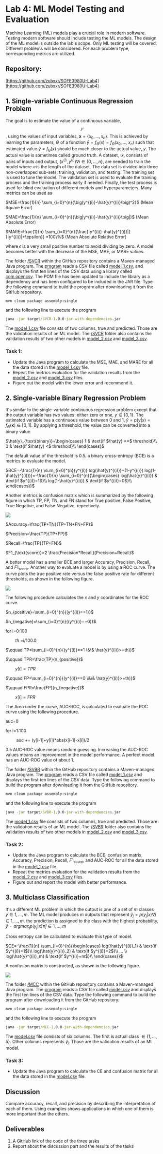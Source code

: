 # Lab 4: ML Model Testing and Evaluation

Machine Learning (ML) models play a crucial role in modern software. Testing modern software should include testing the ML models. The design of the ML model is outside the lab's scope. Only ML 
testing will be covered. Different problems will be considered. For each problem type, corresponding metrics are utilized.

## Repository:   
[https://github.com/zubxxr/SOFE3980U-Lab4](https://github.com/zubxxr/SOFE3980U-Lab4) 

## 1. Single-variable Continuous Regression Problem

The goal is to estimate the value of a continuous variable, $$𝑦$$, using the values of input variables, $`\mathbf{x}=\{x_{0},...,x_{n}\}`$. This is achieved by learning the parameters, $\Theta$ of a function $\hat{y}=f_{\Theta}(x)=f_{\Theta}(x_{0},...,x_{n})$ such that estimated value $\hat{y}=f_{\Theta}(x)$ should be much closer to the actual value, $y$. The actual value is sometimes called ground truth. A dataset, $`\mathcal{D}`$, consists of pairs of inputs and output, $`(x^{(i)},y^{(i)}) \forall i \in \{ 0,...,n \}`$, are needed to train the model where $𝑛$ is the length of the dataset. The data set is divided into three non-overlapped sub-sets: training, validation, and testing. The training set is used to tune the model. The validation set is used to evaluate the training process and the training process early if needed. Finally, the test process is used for blind evaluation of different models and hyperparameters. Many metrics can be used as

$MSE=\frac{1}{n} \sum_{i=0}^{n}{\big(y^{(i)}-\hat{y}^{(i)}\big)^2}$      (Mean Square Error)

$`MAE=\frac{1}{n} \sum_{i=0}^{n}{\big|y^{(i)}-\hat{y}^{(i)}\big|}`$      (Mean Absolute Error)

$`MARE=\frac{1}{n} \sum_{i=0}^{n}{\frac{|y^{(i)}-\hat{y}^{(i)}|}{|y^{(i)}|+\epsilon}} *100\%`$      (Mean Absolute Relative Error)

where $\epsilon$ is a very small positive number to avoid dividing by zero. A model becomes better with the decrease of the MSE, MAE, or MARE values.

The folder [/SVCR](/SVCR) within the GitHub repository contains a Maven-managed Java program. The [program](/SVCR/src/main/java/com/ontariotechu/sofe3980U/App.java) reads a CSV file called [model_1.csv](/SVCR/model_1.csv), and displays the first ten lines of the CSV data using a library called [com.opencsv](https://www.geeksforgeeks.org/reading-csv-file-java-using-opencsv/). The POM file has been updated to include the library as a dependency and has been configured to be included in the JAR file. Type the following command to build the program after downloading it from the GitHub repository.
``` cmd
mvn clean package assembly:single
```
and the following line to execute the program
```cmd
java -jar target/SVCR-1.0.0-jar-with-dependencies.jar
```
The [model_1.csv](/SVCR/model_1.csv) file consists of two columns, true and predicted. Those are the validation results of an ML model. The [/SVCR](/SVCR) folder also contains the validation results of two other models in [model_2.csv](/SVCR/model_2.csv) and  [model_3.csv](/SVCR/model_3.csv).

### Task 1:
* Update the Java program to calculate the MSE, MAE, and MARE for all the data stored in the [model_1.csv](/SVCR/model_1.csv) file.
* Repeat the metrics evaluation for the validation results from the [model_2.csv](/SVCR/model_2.csv) and [model_3.csv](/SVCR/model_3.csv) files.
* Figure out the model with the lower error and recommend it.
  
## 2. Single-variable Binary Regression Problem
It's similar to the single-variable continuous regression problem except that the output variable has two values: either zero or one,  $`y \in \{0,1\}`$. The estimated variable has a continuous value between 0 and 1, $`\hat{y}=p(y|x)=f_{\Theta}(\mathbf{x}) \in [0,1]`$. By applying a threshold, the value can be converted into a binary value.

$`\hat{y}_{\text{binary}}=\begin{cases}
      1 & \text{if $\hat{y} >=$ threshold}\\
      0 & \text{if $\hat{y} <$ threshold}\\
    \end{cases}`$
    
The default value of the threshold is 0.5. a binary cross-entropy (BCE) is a metrics to evaluate the model.

$`BCE=-\frac{1}{n} \sum_{i=0}^{n}{y^{(i)} log(\hat{y}^{(i)})+(1-y^{(i)}) log(1-\hat{y}^{(i)})}=-\frac{1}{n} \sum_{i=0}^{n}{\begin{cases}
      log(\hat{y}^{(i)}) & \text{if $y^{(i)}=1$}\\
      log(1-\hat{y}^{(i)}) & \text{if $y^{(i)}=0$}\\
    \end{cases}}`$

Another metrics is confusion matrix which is summarized by the following figure in which TP, FP, TN, and FN stand for True positive, False Positive, True Negative, and False Negative, repectively.

![](images/confusion_matrix.jpg)  

$`Accuracy=\frac{TP+TN}{TP+TN+FN+FP}`$

$`Precision=\frac{TP}{TP+FP}`$

$`Recall=\frac{TP}{TP+FN}`$

$`F1_{\text{score}}=2 \frac{Precision*Recall}{Precision+Recall}`$

A better model has a smaller BCE and larger Accuracy, Precision, Recall, and $F1_{\text{score}}$. Another way to evaluate a model is by using a ROC curve. The curve plots the true positive rate versus the false positive rate for different thresholds, as shown in the following figure.

![](images/AUC-ROC.png)  

The following procedure calculates the $x$ and $y$ coordinates for the ROC curve.

$`n_{positive}=\sum_{i=0}^{n}{(y^{(i)}==1)}`$

$`n_{negative}=\sum_{i=0}^{n}{(y^{(i)}==0)}`$

for i=0:100

$\qquad th$ =i/100.0
  
$`\qquad TP=\sum_{i=0}^{n}{(y^{(i)}==1 \&\&  \hat{y}^{(i)}>=th)}`$
  
$`\qquad TPR=\frac{TP}{n_{positive}}`$
  
$\qquad y[i]=TPR$
  
$`\qquad FP=\sum_{i=0}^{n}{(y^{(i)}==0 \&\&  \hat{y}^{(i)}>=th)}`$
  
$`\qquad FPR=\frac{FP}{n_{negative}}`$
  
$\qquad x[i]=FPR$

The Area under the curve, AUC-ROC, is calculated to evaluate the ROC curve using the following procedure.


auc=0

for i=1:100

$\qquad$ auc += (y[i-1]+y[i])*abs(x[i-1]-x[i])/2

0.5 AUC-ROC value means random guessing. Increasing the AUC-ROC values means an improvement in the model performance. A perfect model has an AUC-ROC value of about 1.

The folder [/SVBR](/SVBR) within the GitHub repository contains a Maven-managed Java program. The [program](/SVBR/src/main/java/com/ontariotechu/sofe3980U/App.java) reads a CSV file called [model_1.csv](/SVBR/model_1.csv) and displays the first ten lines of the CSV data. Type the following command to build the program after downloading it from the GitHub repository.
``` cmd
mvn clean package assembly:single
```
and the following line to execute the program
```cmd
java -jar target/SVBR-1.0.0-jar-with-dependencies.jar
```
The [model_1.csv](/SVBR/model_1.csv) file consists of two columns, true and predicted. Those are the validation results of an ML model. The [/SVBR](/SVBR) folder also contains the validation results of two other models in [model_2.csv](/SVBR/model_2.csv) and  [model_3.csv](/SVBR/model_3.csv).

### Task 2:
* Update the Java program to calculate the BCE, confusion matrix, Accuracy, Precision, Recall, $F1_{\text{score}}$, and AUC-ROC for all the data stored in the [model_1.csv](/SVBR/model_1.csv) file.
* Repeat the metrics evaluation for the validation results from the [model_2.csv](/SVBR/model_2.csv) and [model_3.csv](/SVBR/model_3.csv) files.
* Figure out and report the model with better performance.
  
## 3. Multiclass Classification
It's a different ML problem in which the output is one of a set of $m$ classes $`y \in {1,...,m }`$. The ML model produces $m$ outputs that represent $`\hat{y}_j=p(y_j|x) \forall j \in {1,...,m }`$. the prediction is assigned to the class with the highest probability, $`\hat{y}= argmax_{j}{p(y_j|x)} \forall j \in {1,...,m }`$

Cross entropy can be calculated to evaluate this type of model.

$`CE=-\frac{1}{n} \sum_{i=0}^{n}{\begin{cases}
      log(\hat{y}^{(i)}_1) & \text{if $y^{(i)}=1$}\\
      log(\hat{y}^{(i)}_2) & \text{if $y^{(i)}=2$}\\
      ... \\
      log(\hat{y}^{(i)}_m) & \text{if $y^{(i)}=m$}\\
    \end{cases}}`$

A confusion matrix is constructed, as shown in the following figure.

![](images/confusion_matrix2.jpg)  

The folder [/MCC](/MCC) within the GitHub repository contains a Maven-managed Java program. The [program](/MCC/src/main/java/com/ontariotechu/sofe3980U/App.java) reads a CSV file called [model.csv](/MCC/model.csv) and displays the first ten lines of the CSV data. Type the following command to build the program after downloading it from the GitHub repository.
``` cmd
mvn clean package assembly:single
```
and the following line to execute the program
```cmd
java -jar target/MCC-1.0.0-jar-with-dependencies.jar
```
The [model.csv](/MCC/model.csv) file consists of six columns. The first is actual class $`\in \{1,...,5\}`$. Other columns represents $`\hat{y}_j`$. Those are the validation results of an ML model. 

### Task 3:
* Update the Java program to calculate the CE and confusion matrix for all the data stored in the [model.csv](/MCC/model.csv) file.

## Discussion
Compare accuracy, recall, and precision by describing the interpretation of each of them. Using examples shows applications in which one of them is more important than the others.

## Deliverables
1. A GitHub link of the code of the three tasks
2. Report about the discussion part and the results of the tasks
